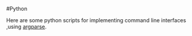 #Python

Here are some python scripts for implementing command line interfaces ,using [argparse](https://realpython.com/command-line-interfaces-python-argparse/). 
